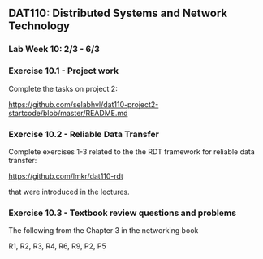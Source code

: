 ## DAT110: Distributed Systems and Network Technology

### Lab Week 10: 2/3 - 6/3

### Exercise 10.1 - Project work

Complete the tasks on project 2:

https://github.com/selabhvl/dat110-project2-startcode/blob/master/README.md

### Exercise 10.2 - Reliable Data Transfer

Complete exercises 1-3 related to the the RDT framework for reliable data transfer:

https://github.com/lmkr/dat110-rdt

that were introduced in the lectures.

### Exercise 10.3 - Textbook review questions and problems

The following from the Chapter 3 in the networking book

R1, R2, R3, R4, R6, R9, P2, P5
